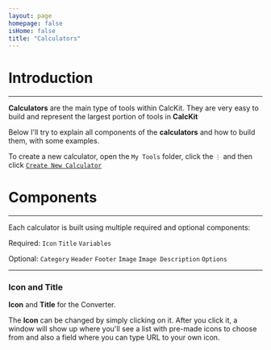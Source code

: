 ```yaml
---
layout: page
homepage: false
isHome: false
title: "Calculators"
---
```


# Introduction

---

**Calculators** are the main type of tools within CalcKit. They are very easy to build and represent the largest portion of tools in **CalcKit**

Below I'll try to explain all components of the **calculators** and how to build them, with some examples.

To create a new calculator, open the `My Tools` folder, click the `⋮` and then click [`Create New Calculator`](https://app.calckit.io/create/converter)

# Components

---

Each calculator is built using multiple required and optional components:

Required: `Icon` `Title` `Variables`

Optional: `Category` `Header` `Footer` `Image` `Image Description` `Options`

---

### Icon and Title

**Icon** and **Title** for the Converter.

The **Icon** can be changed by simply clicking on it. After you click it, a window will show up where you'll see a list with pre-made icons to choose from and also a field where you can type URL to your own icon.
